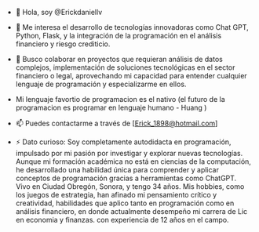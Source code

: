 - 👋 Hola, soy @Erickdaniellv
- 👀 Me interesa el desarrollo de tecnologías innovadoras como Chat GPT, Python, Flask, y la integración de la programación en el análisis financiero y riesgo crediticio.
- 💞️ Busco colaborar en proyectos que requieran análisis de datos complejos, implementación de soluciones tecnológicas en el sector financiero o legal, aprovechando mi capacidad para entender cualquier lenguaje de programación y especializarme en ellos.
- Mi lenguaje favortio de programacion es el nativo (el futuro de la programacion es programar en lenguaje humano  - Huang )
- 📫 Puedes contactarme a través de [Erick_1898@hotmail.com]

- ⚡ Dato curioso: Soy completamente autodidacta en programación, impulsado por mi pasión por investigar y explorar nuevas tecnologías. Aunque mi formación académica no está en ciencias de la computación, he desarrollado una habilidad única para comprender y aplicar conceptos de programación gracias a herramientas como ChatGPT. Vivo en Ciudad Obregón, Sonora, y tengo 34 años. Mis hobbies, como los juegos de estrategia, han afinado mi pensamiento crítico y creatividad, habilidades que aplico tanto en programación como en análisis financiero, en donde actualmente desempeño mi carrera de Lic en economia y finanzas. con experiencia de 12 años en el campo.

<!---  ✨ Erickdaniellv/Erickdaniellv ✨ --->
